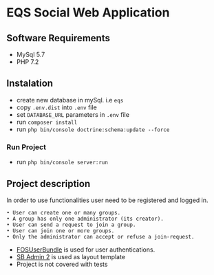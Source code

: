 # EQS Social Web Application

## Software Requirements
 - MySql 5.7
 - PHP 7.2
 
## Instalation
- create new database in mySql. i.e ```eqs```
- copy ```.env.dist``` into ```.env``` file
- set ```DATABASE_URL``` parameters in ```.env``` file
- run ```composer install```
- run ```php bin/console doctrine:schema:update --force```

### Run Project
- run ```php bin/console server:run```


## Project description
In order to use functionalities user need to be registered and logged in.

    • User can create one or many groups.
    • A group has only one administrator (its creator).
    • User can send a request to join a group.
    • User can join one or more groups.
    • Only the administrator can accept or refuse a join-request. 
    
- [FOSUserBundle](https://symfony.com/doc/2.0/bundles/FOSUserBundle/index.html) is used for user authentications.
- [SB Admin 2](https://startbootstrap.com/themes/sb-admin-2/) is used as layout template
- Project is not covered with tests